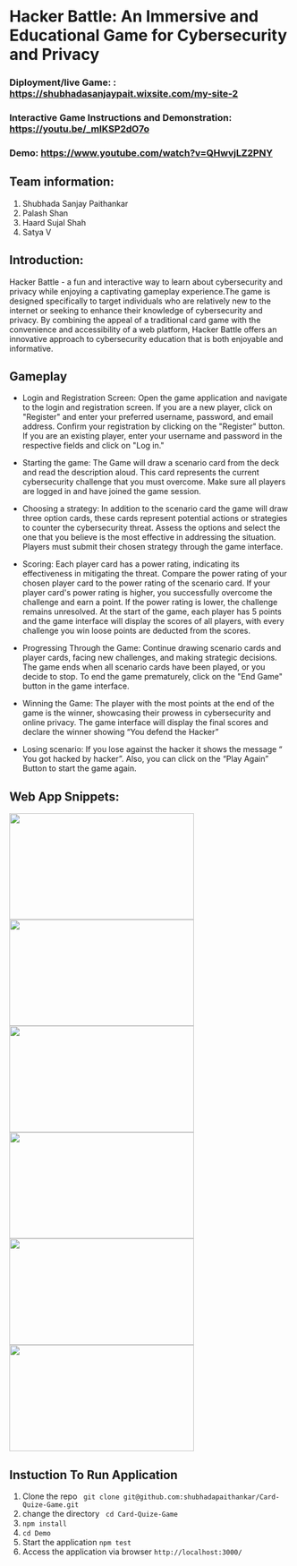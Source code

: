 # Hacker Battle: An Immersive and Educational Game for Cybersecurity and Privacy

### Diployment/live Game:  : https://shubhadasanjaypait.wixsite.com/my-site-2 
### Interactive Game Instructions and Demonstration: https://youtu.be/_mIKSP2dO7o
### Demo: https://www.youtube.com/watch?v=QHwvjLZ2PNY 


## Team information:

1. Shubhada Sanjay Paithankar
2. Palash Shan
3. Haard Sujal Shah
4. Satya V
 
## Introduction:
 
Hacker Battle - a fun and interactive way to learn about cybersecurity and privacy while enjoying a captivating gameplay experience.The game is designed specifically to target individuals who are relatively new to the internet or seeking to enhance their knowledge of cybersecurity and privacy. By combining the appeal of a traditional card game with the convenience and accessibility of a web platform, Hacker Battle offers an innovative approach to cybersecurity education that is both enjoyable and informative.

## Gameplay

- Login and Registration Screen:
Open the game application and navigate to the login and registration screen. If you are a new player, click on "Register" and enter your preferred username, password, and email address. Confirm your registration by clicking on the "Register" button. If you are an existing player, enter your username and password in the respective fields and click on "Log in."

- Starting the game:
The Game will draw a scenario card from the deck and read the description aloud. This card represents the current cybersecurity challenge that you must overcome. Make sure all players are logged in and have joined the game session.

- Choosing a strategy:
In addition to the scenario card the game will draw three option cards, these cards represent potential actions or strategies to counter the cybersecurity threat. Assess the options and select the one that you believe is the most effective in addressing the situation. Players must submit their chosen strategy through the game interface.

- Scoring:
Each player card has a power rating, indicating its effectiveness in mitigating the threat. Compare the power rating of your chosen player card to the power rating of the scenario card. If your player card's power rating is higher, you successfully overcome the challenge and earn a point. If the power rating is lower, the challenge remains unresolved. At the start of the game, each player has 5 points and the game interface will display the scores of all players, with every challenge you win loose points are deducted from the scores.

- Progressing Through the Game:
Continue drawing scenario cards and player cards, facing new challenges, and making strategic decisions. The game ends when all scenario cards have been played, or you decide to stop. To end the game prematurely, click on the "End Game" button in the game interface.

- Winning the Game: 
The player with the most points at the end of the game is the winner, showcasing their prowess in cybersecurity and online privacy. The game interface will display the final scores and declare the winner showing “You defend the Hacker”

- Losing scenario:
If you lose against the hacker it shows the message “ You got hacked by hacker”. Also, you can click on the “Play Again” Button to start the game again.


## Web App Snippets:
<p float="left">
<img src="https://user-images.githubusercontent.com/99461999/236038001-c9e77044-a749-49aa-aa2c-0888ae9f2d66.png" width="330" height="190">
<img src="https://user-images.githubusercontent.com/99461999/236038235-7767bfda-e637-4d5c-bcea-7a2a9ee4fa25.png" width="330" height="190">
<img src="https://user-images.githubusercontent.com/99461999/236038441-26f08bd7-08be-4d63-9fd4-1100bae6a798.png" width="330" height="190">
<img src="https://user-images.githubusercontent.com/99461999/236038438-8c626f13-6530-4ea1-845b-d955e6deaaeb.png" width="330" height="190">
<img src="https://user-images.githubusercontent.com/99461999/236038455-83c3d48e-09e8-4599-9273-1c564f5d9291.png" width="330" height="190">
<img src="https://user-images.githubusercontent.com/99461999/236038446-6dd651f8-0d6c-4276-8b97-7f6e8649ace4.png" width="330" height="190">

</p>

## Instuction To Run Application
1. Clone the repo ` git clone git@github.com:shubhadapaithankar/Card-Quize-Game.git`
2. change the directory ` cd Card-Quize-Game`
3. `npm install`
4. `cd Demo`
5. Start the application `npm test`
6. Access the application via browser `http://localhost:3000/`


